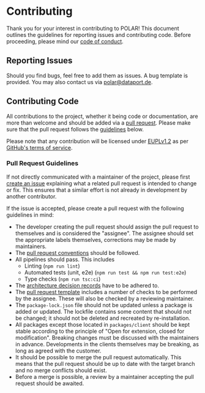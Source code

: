 # Contributing

Thank you for your interest in contributing to POLAR! This document outlines the guidelines for reporting issues and contributing code.
Before proceeding, please mind our [code of conduct](https://github.com/Dataport/polar/blob/main/CODE_OF_CONDUCT.md).

## Reporting Issues

Should you find bugs, feel free to add them as issues. A bug template is provided.
You may also contact us via polar@dataport.de.

## Contributing Code

All contributions to the project, whether it being code or documentation, are more than welcome and should be added via a [pull request](https://help.github.com/articles/using-pull-requests).
Please make sure that the pull request follows the [guidelines](#pull-request-guidelines) below.

Please note that any contribution will be licensed under [EUPLv1.2](https://raw.githubusercontent.com/Dataport/polar/main/LICENSE) as per [GitHub's terms of service](https://help.github.com/articles/github-terms-of-service/#6-contributions-under-repository-license).

### Pull Request Guidelines

If not directly communicated with a maintainer of the project, please first [create an issue](https://github.com/Dataport/polar/issues/new) explaining what a related pull request is intended to change or fix.
This ensures that a similar effort is not already in development by another contributor.

If the issue is accepted, please create a pull request with the following guidelines in mind:

- The developer creating the pull request should assign the pull request to themselves and is considered the "assignee". The assignee should set the appropriate labels themselves, corrections may be made by maintainers.
- The [pull request conventions](https://github.com/Dataport/polar/wiki/Pull-Request-conventions) should be followed.
- All pipelines should pass. This includes
  - Linting (`npm run lint`)
  - Automated tests (unit, e2e) (`npm run test && npm run test:e2e`)
  - Type checks (`npm run tsc:ci`)
- The [architecture decision records](https://github.com/Dataport/polar/wiki/Architecture-Decision-Records-%F0%9F%93%83) have to be adhered to.
- The [pull request template](https://github.com/Dataport/polar/blob/main/.github/pull_request_template.md) includes a number of checks to be performed by the assignee. These will also be checked by a reviewing maintainer.
- The `package-lock.json` file should not be updated unless a package is added or updated. The lockfile contains some content that should not be changed; it should not be deleted and recreated by re-installation.
- All packages except those located in `packages/client` should be kept stable according to the principle of "Open for extension, closed for modification". Breaking changes must be discussed with the maintainers in advance. Developments in the clients themselves may be breaking, as long as agreed with the customer.
- It should be possible to merge the pull request automatically. This means that the pull request should be up to date with the target branch and no merge conflicts should exist.
- Before a merge is possible, a review by a maintainer accepting the pull request should be awaited.
